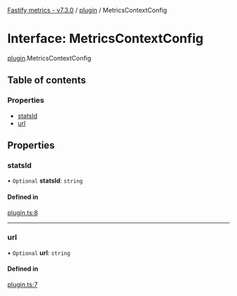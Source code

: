 [Fastify metrics - v7.3.0](../README.md) / [plugin](../modules/plugin.md) / MetricsContextConfig

# Interface: MetricsContextConfig

[plugin](../modules/plugin.md).MetricsContextConfig

## Table of contents

### Properties

- [statsId](plugin.MetricsContextConfig.md#statsid)
- [url](plugin.MetricsContextConfig.md#url)

## Properties

### statsId

• `Optional` **statsId**: `string`

#### Defined in

[plugin.ts:8](https://github.com/SkeLLLa/fastify-metrics/blob/78d68c3/src/plugin.ts#L8)

---

### url

• `Optional` **url**: `string`

#### Defined in

[plugin.ts:7](https://github.com/SkeLLLa/fastify-metrics/blob/78d68c3/src/plugin.ts#L7)
